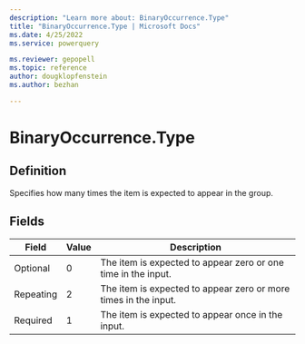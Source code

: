 ```yaml
---
description: "Learn more about: BinaryOccurrence.Type"
title: "BinaryOccurrence.Type | Microsoft Docs"
ms.date: 4/25/2022
ms.service: powerquery

ms.reviewer: gepopell
ms.topic: reference
author: dougklopfenstein
ms.author: bezhan

---
```

# BinaryOccurrence.Type

## Definition

Specifies how many times the item is expected to appear in the group.

## Fields

|Field|Value|Description|  
|------------|---|---------------|
|Optional |0|The item is expected to appear zero or one time in the input.|
|Repeating|2|The item is expected to appear zero or more times in the input.|
|Required|1|The item is expected to appear once in the input.|
